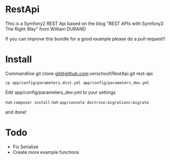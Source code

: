 RestApi
=======

This is a Symfony2 REST Api based on the blog "REST APIs with Symfony2: The Right Way" from William DURAND

If you can improve this bundle for a good example please do a pull request!!


Install
=======

Commandline
git clone git@github.com:verschoof/RestApi.git rest-api

`cp app/config/parameters.dist.yml app/config/parameters_dev.yml`

Edit app/config/parameters_dev.yml to your settings

run `composer install`
run `app/console doctrine:migrations:migrate`

and done!


Todo
=======
- Fix Serialize
- Create more example functions
